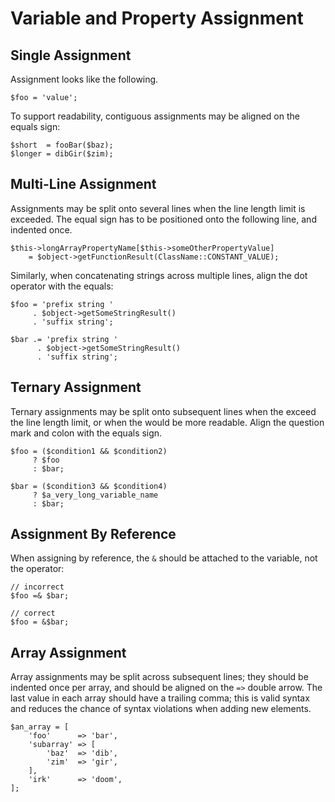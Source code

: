 Variable and Property Assignment
================================

Single Assignment
-----------------

Assignment looks like the following.

    $foo = 'value';

To support readability, contiguous assignments may be aligned on the equals sign:

    $short  = fooBar($baz);
    $longer = dibGir($zim);


Multi-Line Assignment
---------------------

Assignments may be split onto several lines when the line length limit is exceeded. The equal sign has to be positioned onto the following line, and indented once.

    $this->longArrayPropertyName[$this->someOtherPropertyValue]
        = $object->getFunctionResult(ClassName::CONSTANT_VALUE);

Similarly, when concatenating strings across multiple lines, align the dot operator with the equals:

    $foo = 'prefix string '
         . $object->getSomeStringResult()
         . 'suffix string';

    $bar .= 'prefix string '
          . $object->getSomeStringResult()
          . 'suffix string';


Ternary Assignment
------------------

Ternary assignments may be split onto subsequent lines when the exceed the line length limit, or when the would be more readable. Align the question mark and colon with the equals sign.

    $foo = ($condition1 && $condition2)
         ? $foo
         : $bar;

    $bar = ($condition3 && $condition4)
         ? $a_very_long_variable_name
         : $bar;


Assignment By Reference
-----------------------

When assigning by reference, the `&` should be attached to the variable, not the operator:

    // incorrect
    $foo =& $bar;
    
    // correct
    $foo = &$bar;


Array Assignment
----------------

Array assignments may be split across subsequent lines; they should be indented once per array, and should be aligned on the `=>` double arrow. The last value in each array should have a trailing comma; this is valid syntax and reduces the chance of syntax violations when adding new elements.

    $an_array = [
        'foo'      => 'bar',
        'subarray' => [
            'baz'  => 'dib',
            'zim'  => 'gir',
        ],
        'irk'      => 'doom',
    ];

